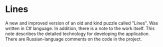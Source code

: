 # Lines
A new and improved version of an old and kind puzzle called "Lines". Was written in C# language.
In addition, there is a note to the work itself. 
This note describes the detailed technology for developing the application. 
There are Russian-language comments on the code in the project.
